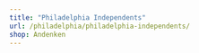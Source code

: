 ```yaml
---
title: "Philadelphia Independents"
url: /philadelphia/philadelphia-independents/
shop: Andenken
---
```

